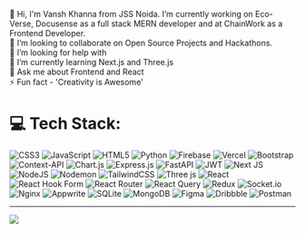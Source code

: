 👋 Hi, I'm Vansh Khanna from JSS Noida. I’m currently working on Eco-Verse, Docusense as a full stack MERN developer and at ChainWork as a Frontend Developer. <br>👯 I’m looking to collaborate on Open Source Projects and Hackathons.<br>🤝 I’m looking for help with<br>🌱 I’m currently learning Next.js and Three.js<br>💬 Ask me about Frontend and React<br>⚡ Fun fact - 'Creativity is Awesome'


# 💻 Tech Stack:
![CSS3](https://img.shields.io/badge/css3-%231572B6.svg?style=flat&logo=css3&logoColor=white) ![JavaScript](https://img.shields.io/badge/javascript-%23323330.svg?style=flat&logo=javascript&logoColor=%23F7DF1E) ![HTML5](https://img.shields.io/badge/html5-%23E34F26.svg?style=flat&logo=html5&logoColor=white) ![Python](https://img.shields.io/badge/python-3670A0?style=flat&logo=python&logoColor=ffdd54) ![Firebase](https://img.shields.io/badge/firebase-%23039BE5.svg?style=flat&logo=firebase)  ![Vercel](https://img.shields.io/badge/vercel-%23000000.svg?style=flat&logo=vercel&logoColor=white)  ![Bootstrap](https://img.shields.io/badge/bootstrap-%238511FA.svg?style=flat&logo=bootstrap&logoColor=white) ![Context-API](https://img.shields.io/badge/Context--Api-000000?style=flat&logo=react) ![Chart.js](https://img.shields.io/badge/chart.js-F5788D.svg?style=flat&logo=chart.js&logoColor=white)  ![Express.js](https://img.shields.io/badge/express.js-%23404d59.svg?style=flat&logo=express&logoColor=%2361DAFB) ![FastAPI](https://img.shields.io/badge/FastAPI-005571?style=flat&logo=fastapi) ![JWT](https://img.shields.io/badge/JWT-black?style=flat&logo=JSON%20web%20tokens) ![Next JS](https://img.shields.io/badge/Next-black?style=flat&logo=next.js&logoColor=white) ![NodeJS](https://img.shields.io/badge/node.js-6DA55F?style=flat&logo=node.js&logoColor=white) ![Nodemon](https://img.shields.io/badge/NODEMON-%23323330.svg?style=flat&logo=nodemon&logoColor=%BBDEAD)   ![TailwindCSS](https://img.shields.io/badge/tailwindcss-%2338B2AC.svg?style=flat&logo=tailwind-css&logoColor=white) ![Three js](https://img.shields.io/badge/threejs-black?style=flat&logo=three.js&logoColor=white) ![React](https://img.shields.io/badge/react-%2320232a.svg?style=flat&logo=react&logoColor=%2361DAFB) ![React Hook Form](https://img.shields.io/badge/React%20Hook%20Form-%23EC5990.svg?style=flat&logo=reacthookform&logoColor=white) ![React Router](https://img.shields.io/badge/React_Router-CA4245?style=flat&logo=react-router&logoColor=white) ![React Query](https://img.shields.io/badge/-React%20Query-FF4154?style=flat&logo=react%20query&logoColor=white) ![Redux](https://img.shields.io/badge/redux-%23593d88.svg?style=flat&logo=redux&logoColor=white) ![Socket.io](https://img.shields.io/badge/Socket.io-black?style=flat&logo=socket.io&badgeColor=010101) ![Nginx](https://img.shields.io/badge/nginx-%23009639.svg?style=flat&logo=nginx&logoColor=white)  ![Appwrite](https://img.shields.io/badge/Appwrite-%23FD366E.svg?style=flat&logo=appwrite&logoColor=white) ![SQLite](https://img.shields.io/badge/sqlite-%2307405e.svg?style=flat&logo=sqlite&logoColor=white) ![MongoDB](https://img.shields.io/badge/MongoDB-%234ea94b.svg?style=flat&logo=mongodb&logoColor=white) ![Figma](https://img.shields.io/badge/figma-%23F24E1E.svg?style=flat&logo=figma&logoColor=white) ![Dribbble](https://img.shields.io/badge/Dribbble-EA4C89?style=flat&logo=dribbble&logoColor=white) ![Postman](https://img.shields.io/badge/Postman-FF6C37?style=flat&logo=postman&logoColor=white)

---
[![](https://visitcount.itsvg.in/api?id=0xfabb&icon=0&color=0)](https://visitcount.itsvg.in)

<!-- Proudly created with GPRM ( https://gprm.itsvg.in ) -->
